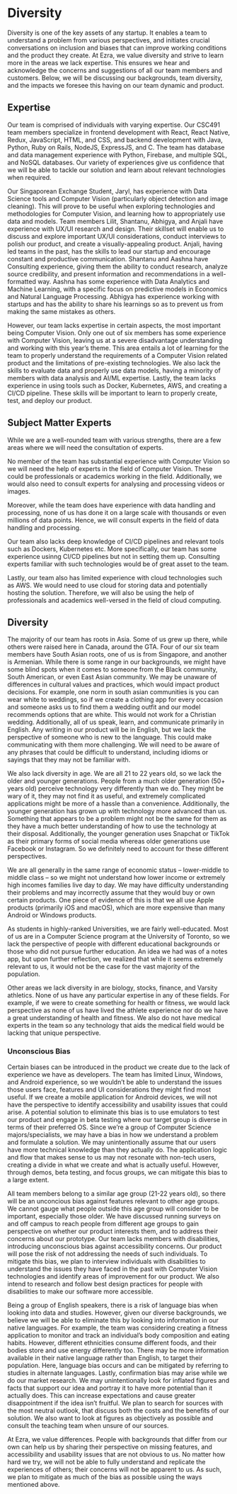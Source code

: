 # Diversity

Diversity is one of the key assets of any startup. It enables a team to understand a problem from various perspectives, and initiates crucial conversations on inclusion and biases that can improve working conditions and the product they create. At Ezra, we value diversity and strive to learn more in the areas we lack expertise. This ensures we hear and acknowledge the concerns and suggestions of all our team members and customers. Below, we will be discussing our backgrounds, team diversity, and the impacts we foresee this having on our team dynamic and product.

## Expertise

Our team is comprised of individuals with varying expertise. Our CSC491 team members specialize in frontend development with React, React Native, Redux, JavaScript, HTML, and CSS, and backend development with Java, Python, Ruby on Rails, NodeJS, ExpressJS, and C. The team has database and data management experience with Python, Firebase, and multiple SQL, and NoSQL databases. Our variety of experiences give us confidence that we will be able to tackle our solution and learn about relevant technologies when required. 

Our Singaporean Exchange Student, Jaryl, has experience with Data Science tools and Computer Vision (particularly object detection and image cleaning). This will prove to be useful when exploring technologies and methodologies for Computer Vision, and learning how to appropriately use data and models. Team members Lilit, Shantanu, Abhigya, and Anjali have experience with UX/UI research and design. Their skillset will enable us to discuss and explore important UX/UI considerations, conduct interviews to polish our product, and create a visually-appealing product. Anjali, having led teams in the past, has the skills to lead our startup and encourage constant and productive communication. Shantanu and Aashna have Consulting experience, giving them the ability to conduct research, analyze source credibility, and present information and recommendations in a well-formatted way. Aashna has some experience with Data Analytics and Machine Learning, with a specific focus on predictive models in Economics and Natural Language Processing. Abhigya has experience working with startups and has the ability to share his learnings so as to prevent us from making the same mistakes as others. 

However, our team lacks expertise in certain aspects, the most important being Computer Vision. Only one out of six members has some experience with Computer Vision, leaving us at a severe disadvantage understanding and working with this year’s theme. This area entails a lot of learning for the team to properly understand the requirements of a Computer Vision related product and the limitations of pre-existing technologies. We also lack the skills to evaluate data and properly use data models, having a minority of members with data analysis and AI/ML expertise. Lastly, the team lacks experience in using tools such as Docker, Kubernetes, AWS, and creating a CI/CD pipeline. These skills will be important to learn to properly create, test, and deploy our product. 

## Subject Matter Experts

While we are a well-rounded team with various strengths, there are a few areas where we will need the consultation of experts.

No member of the team has substantial experience with Computer Vision so we will need the help of experts in the field of Computer Vision. These could be professionals or academics working in the field. Additionally, we would also need to consult experts for analysing and processing videos or images.

Moreover, while the team does have experience with data handling and processing, none of us has done it on a large scale with thousands or even millions of data points. Hence, we will consult experts in the field of data handling and processing.

Our team also lacks deep knowledge of CI/CD pipelines and relevant tools such as Dockers, Kubernetes etc. More specifically, our team has some experience usinng CI/CD pipelines but not in setting them up. Consulting experts familiar with such technologies would be of great asset to the team.

Lastly, our team also has limited experience with cloud technologies such as AWS. We would need to use cloud for storing data and potentially hosting the solution. Therefore, we will also be using the help of professionals and academics well-versed in the field of cloud computing.


## Diversity

The majority of our team has roots in Asia. Some of us grew up there, while others were raised here in Canada, around the GTA. Four of our six team members have South Asian roots, one of us is from Singapore, and another is Armenian. While there is some range in our backgrounds, we might have some blind spots when it comes to someone from the Black community, South American, or even East Asian community. We may be unaware of differences in cultural values and practices, which would impact product decisions. For example, one norm in south asian communities is you can wear white to weddings, so if we create a clothing app for every occasion and someone asks us to find them a wedding outfit and our model recommends options that are white. This would not work for a Christian wedding. Additionally, all of us speak, learn, and communicate primarily in English. Any writing in our product will be in English, but we lack the perspective of someone who is new to the language. This could make communicating with them more challenging. We will need to be aware of any phrases that could be difficult to understand, including idioms or sayings that they may not be familiar with.

We also lack diversity in age. We are all 21 to 22 years old, so we lack the older and younger generations. People from a much older generation (50+ years old) perceive technology very differently than we do. They might be wary of it, they may not find it as useful, and extremely complicated applications might be more of a hassle than a convenience. Additionally, the younger generation has grown up with technology more advanced than us. Something that appears to be a problem might not be the same for them as they have a much better understanding of how to use the technology at their disposal. Additionally, the younger generation uses Snapchat or TikTok as their primary forms of social media whereas older generations use Facebook or Instagram. So we definitely need to account for these different perspectives.

We are all generally in the same range of economic status – lower-middle to middle class – so we might not understand how lower income or extremely high incomes families live day to day. We may have difficulty understanding their problems and may incorrectly assume that they would buy or own certain products. One piece of evidence of this is that we all use Apple products (primarily iOS and macOS), which are more expensive than many Android or Windows products.

As students in highly-ranked Universities, we are fairly well-educated. Most of us are in a Computer Science program at the University of Toronto, so we lack the perspective of people with different educational backgrounds or those who did not pursue further education. An idea we had was of a notes app, but upon further reflection, we realized that while it seems extremely relevant to us, it would not be the case for the vast majority of the population.

Other areas we lack diversity in are biology, stocks, finance, and Varsity athletics. None of us have any particular expertise in any of these fields. For example, if we were to create something for health or fitness, we would lack perspective as none of us have lived the athlete experience nor do we have a great understanding of health and fitness. We also do not have medical experts in the team so any technology that aids the medical field would be lacking that unique perspective.

### Unconscious Bias

Certain biases can be introduced in the product we create due to the lack of experience we have as developers. The team has limited Linux, Windows, and Android experience, so we wouldn’t be able to understand the issues those users face, features and UI considerations they might find most useful. If we create a mobile application for Android devices, we will not have the perspective to identify accessibility and usability issues that could arise. A potential solution to eliminate this bias is to use emulators to test our product and engage in beta testing where our target group is diverse in terms of their preferred OS. Since we’re a group of Computer Science majors/specialists, we may have a bias in how we understand a problem and formulate a solution. We may unintentionally assume that our users have more technical knowledge than they actually do. The application logic and flow that makes sense to us may not resonate with non-tech users, creating a divide in what we create and what is actually useful. However, through demos, beta testing, and focus groups, we can mitigate this bias to a large extent. 

All team members belong to a similar age group (21-22 years old), so there will be an unconcious bias against features relevant to other age groups. We cannot gauge what people outside this age group will consider to be important, especially those older. We have discussed running surveys on and off campus to reach people from different age groups to gain perspective on whether our product interests them, and to address their concerns about our prototype. Our team lacks members with disabilities, introducing unconscious bias against accessibility concerns. Our product will pose the risk of not addressing the needs of such individuals. To mitigate this bias, we plan to interview individuals with disabilities to understand the issues they have faced in the past with Computer Vision technologies and identify areas of improvement for our product. We also intend to research and follow best design practices for people with disabilities to make our software more accessible.

Being a group of English speakers, there is a risk of language bias when looking into data and studies. However, given our diverse backgrounds, we believe we will be able to eliminate this by looking into information in our native languages. For example, the team was considering creating a fitness application to monitor and track an individual’s body composition and eating habits. However, different ethnicities consume different foods, and their bodies store and use energy differently too. There may be more information available in their native language rather than English, to target their population. Here, language bias occurs and can be mitigated by referring to studies in alternate languages. Lastly, confirmation bias may arise while we do our market research. We may unintentionally look for inflated figures and facts that support our idea and portray it to have more potential than it actually does. This can increase expectations and cause greater disappointment if the idea isn’t fruitful. We plan to search for sources with the most neutral outlook, that discuss both the costs and the benefits of our solution. We also want to look at figures as objectively as possible and consult the teaching team when unsure of our sources. 

At Ezra, we value differences. People with backgrounds that differ from our own can help us by sharing their perspective on missing features, and accessibility and usability issues that are not obvious to us. No matter how hard we try, we will not be able to fully understand and replicate the experiences of others; their concerns will not be apparent to us. As such, we plan to mitigate as much of the bias as possible using the ways mentioned above. 
